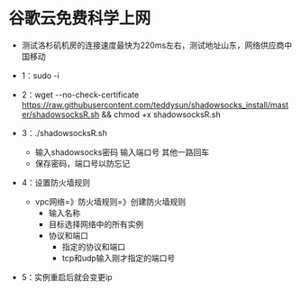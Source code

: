 # 谷歌云免费科学上网

- 测试洛杉矶机房的连接速度最快为220ms左右，测试地址山东，网络供应商中国移动
- 1：sudo -i 
- 2：wget --no-check-certificate https://raw.githubusercontent.com/teddysun/shadowsocks_install/master/shadowsocksR.sh && chmod +x shadowsocksR.sh
- 3：./shadowsocksR.sh
    - 输入shadowsocks密码 输入端口号 其他一路回车
    - 保存密码，端口号以防忘记
- 4：设置防火墙规则
    - vpc网络=》防火墙规则=》创建防火墙规则
        - 输入名称
        - 目标选择网络中的所有实例
        - 协议和端口
            - 指定的协议和端口
            - tcp和udp输入刚才指定的端口号
            
- 5：实例重启后就会变更ip       